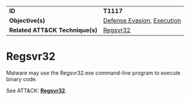 |||
|---------|------------------------|
|**ID**|**T1117**|
|**Objective(s)**| [Defense Evasion](https://github.com/MAECProject/malware-behaviors/tree/master/defense-evasion), [Execution](https://github.com/MAECProject/malware-behaviors/tree/master/execution)|
|**Related ATT&CK Technique(s)**|[Regsvr32](https://attack.mitre.org/techniques/T1117)|

Regsvr32
========
Malware may use the Regsvr32.exe command-line program to execute binary code. 

See ATT&CK: [**Regsvr32**](https://attack.mitre.org/techniques/T1117).